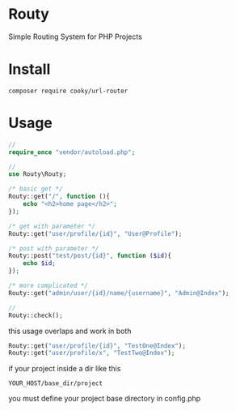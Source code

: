 # Routy
Simple Routing System for PHP Projects

# Install
```
composer require cooky/url-router
```
# Usage
```php
//
require_once "vendor/autoload.php";

//
use Routy\Routy;

/* basic get */
Routy::get("/", function (){
    echo "<h2>home page</h2>";
});

/* get with parameter */
Routy::get("user/profile/{id}", "User@Profile");

/* post with parameter */
Routy::post("test/post/{id}", function ($id){
    echo $id;
});

/* more complicated */
Routy::get("admin/user/{id}/name/{username}", "Admin@Index");

//
Routy::check();
```

this usage overlaps and work in both
```php
Routy::get("user/profile/{id}", "TestOne@Index");
Routy::get("user/profile/x", "TestTwo@Index");
```

if your project inside a dir like this
```
YOUR_HOST/base_dir/project
```
you must define your project base directory in config.php
